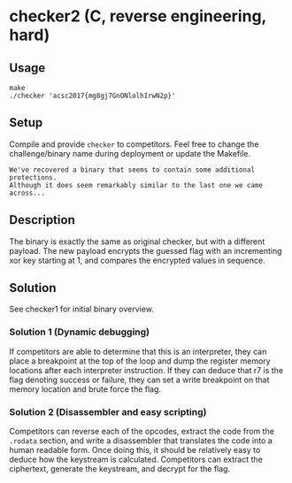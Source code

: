 # checker2 (C, reverse engineering, hard)

## Usage

```
make
./checker 'acsc2017{mg8gj7GnONlolhIrwN2p}'
```

## Setup

Compile and provide `checker` to competitors. Feel free to change the
challenge/binary name during deployment or update the Makefile.

```
We've recovered a binary that seems to contain some additional protections.
Although it does seem remarkably similar to the last one we came across...
```

## Description

The binary is exactly the same as original checker, but with a different
payload. The new payload encrypts the guessed flag with an incrementing xor key
starting at 1, and compares the encrypted values in sequence.

## Solution

See checker1 for initial binary overview.

### Solution 1 (Dynamic debugging)

If competitors are able to determine that this is an interpreter, they can place
a breakpoint at the top of the loop and dump the register memory locations after
each interpreter instruction. If they can deduce that r7 is the flag denoting
success or failure, they can set a write breakpoint on that memory location and
brute force the flag.

### Solution 2 (Disassembler and easy scripting)

Competitors can reverse each of the opcodes, extract the code from the `.rodata`
section, and write a disassembler that translates the code into a human readable
form. Once doing this, it should be relatively easy to deduce how the keystream
is calculated. Competitors can extract the ciphertext, generate the keystream,
and decrypt for the flag.
